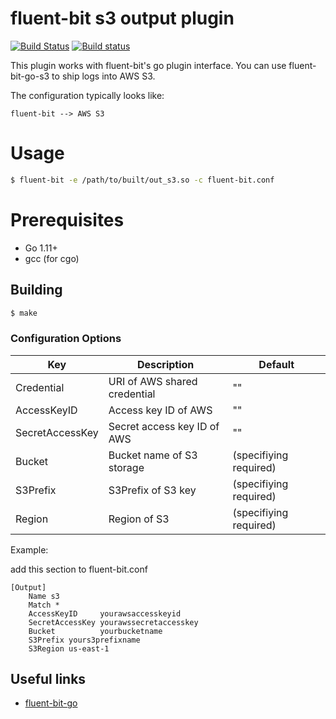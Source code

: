 # fluent-bit s3 output plugin

[![Build Status](https://travis-ci.org/cosmo0920/fluent-bit-go-s3.svg?branch=master)](https://travis-ci.org/cosmo0920/fluent-bit-go-s3)
[![Build status](https://ci.appveyor.com/api/projects/status/93vh3rocl4yxcmg6/branch/master?svg=true)](https://ci.appveyor.com/project/cosmo0920/fluent-bit-go-s3/branch/master)

This plugin works with fluent-bit's go plugin interface. You can use fluent-bit-go-s3 to ship logs into AWS S3.

The configuration typically looks like:

```graphviz
fluent-bit --> AWS S3
```

# Usage

```bash
$ fluent-bit -e /path/to/built/out_s3.so -c fluent-bit.conf
```

# Prerequisites

* Go 1.11+
* gcc (for cgo)

## Building

```bash
$ make
```

### Configuration Options

| Key             | Description                                   | Default                           |
|-----------------|-----------------------------------------------|-----------------------------------|
| Credential      | URI of AWS shared credential                  | ""                                |
| AccessKeyID     | Access key ID of AWS                          | ""                                |
| SecretAccessKey | Secret access key ID of AWS                   | ""                                |
| Bucket          | Bucket name of S3 storage                     | (specifiying required)            |
| S3Prefix        | S3Prefix of S3 key                            | (specifiying required)            |
| Region          | Region of S3                                  | (specifiying required)            |

Example:

add this section to fluent-bit.conf

```properties
[Output]
    Name s3
    Match *
    AccessKeyID     yourawsaccesskeyid
    SecretAccessKey yourawssecretaccesskey
    Bucket          yourbucketname
    S3Prefix yours3prefixname
    S3Region us-east-1
```

## Useful links

* [fluent-bit-go](https://github.com/fluent/fluent-bit-go)
